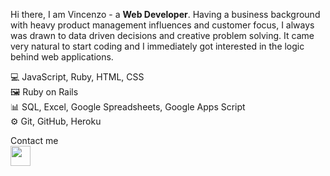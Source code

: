 Hi there, I am Vincenzo - a **Web Developer**. Having a business background with heavy product management influences and customer focus, I always was drawn to data driven decisions and creative problem solving. It came very natural to start coding and I immediately got interested in the logic behind web applications.

💻 JavaScript, Ruby, HTML, CSS<br>
🖼 Ruby on Rails<br>
📊 SQL, Excel, Google Spreadsheets, Google Apps Script<br>
⚙️ Git, GitHub, Heroku<br>

Contact me<br>
<a href="https://www.linkedin.com/in/galantevincenzo/" target="_blank" ><img src="https://upload.wikimedia.org/wikipedia/commons/c/ca/LinkedIn_logo_initials.png" width=32 height=32></a>
